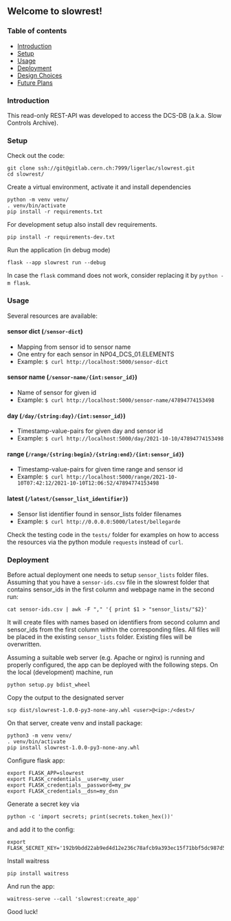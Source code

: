 ## Welcome to slowrest!
### Table of contents
* [Introduction](#introduction)
* [Setup](#setup)
* [Usage](#usage)
* [Deployment](#deployment)
* [Design Choices](#designchoices)
* [Future Plans](#futureplans)

### Introduction
This read-only REST-API was developed to access the DCS-DB (a.k.a. Slow Controls Archive).

### Setup
Check out the code:
```shell
git clone ssh://git@gitlab.cern.ch:7999/ligerlac/slowrest.git
cd slowrest/
```
Create a virtual environment, activate it and install dependencies
```shell
python -m venv venv/
. venv/bin/activate
pip install -r requirements.txt
```
For development setup also install dev requirements.
```shell
pip install -r requirements-dev.txt
```
Run the application (in debug mode)
```shell
flask --app slowrest run --debug
```
In case the ```flask``` command does not work, consider replacing it by
```python -m flask```. 


### Usage
Several resources are available:

#### sensor dict (```/sensor-dict```)
* Mapping from sensor id to sensor name
* One entry for each sensor in NP04_DCS_01.ELEMENTS
* Example: ```$ curl http://localhost:5000/sensor-dict```

#### sensor name (```/sensor-name/{int:sensor_id}```)
* Name of sensor for given id
* Example: ```$ curl http://localhost:5000/sensor-name/47894774153498```

#### day (```/day/{string:day}/{int:sensor_id}```)
* Timestamp-value-pairs for given day and sensor id
* Example: ```$ curl http://localhost:5000/day/2021-10-10/47894774153498```

#### range (```/range/{string:begin}/{string:end}/{int:sensor_id}```)
* Timestamp-value-pairs for given time range and sensor id
* Example: ```$ curl http://localhost:5000/range/2021-10-10T07:42:12/2021-10-10T12:06:52/47894774153498```

#### latest (```/latest/{sensor_list_identifier}```)
* Sensor list identifier found in sensor_lists folder filenames
* Example: ```$ curl http://0.0.0.0:5000/latest/bellegarde```

Check the testing code in the ```tests/``` folder for examples
on how to access the resources via the python module ```requests```
instead of ```curl```.


### Deployment

Before actual deployment one needs to setup `sensor_lists` folder files.
Assuming that you have a `sensor-ids.csv` file in the slowrest folder that 
contains sensor_ids in the first column and webpage name in 
the second run:

```
cat sensor-ids.csv | awk -F "," '{ print $1 > "sensor_lists/"$2}'
```
It will create files with names based on identifiers from second column and sensor_ids from the first column within the corresponding files. All files will be placed in the existing `sensor_lists` folder. Existing files will be overwritten.

Assuming a suitable web server (e.g. Apache or nginx) is running
and properly configured, the app can be deployed with the
following steps. On the local (development) machine, run

```
python setup.py bdist_wheel
```
Copy the output to the designated server
```
scp dist/slowrest-1.0.0-py3-none-any.whl <user>@<ip>:/<dest>/
```
On that server, create venv and install package:
```
python3 -m venv venv/
. venv/bin/activate
pip install slowrest-1.0.0-py3-none-any.whl
```
Configure flask app:
```
export FLASK_APP=slowrest
export FLASK_credentials__user=my_user
export FLASK_credentials__password=my_pw
export FLASK_credentials__dsn=my_dsn
```
Generate a secret key via 
```
python -c 'import secrets; print(secrets.token_hex())'
```
and add it to the config:
```
export FLASK_SECRET_KEY='192b9bdd22ab9ed4d12e236c78afcb9a393ec15f71bbf5dc987d54727823bcbf'
```
Install waitress
```
pip install waitress
```
And run the app:
```
waitress-serve --call 'slowrest:create_app'
```

Good luck!
